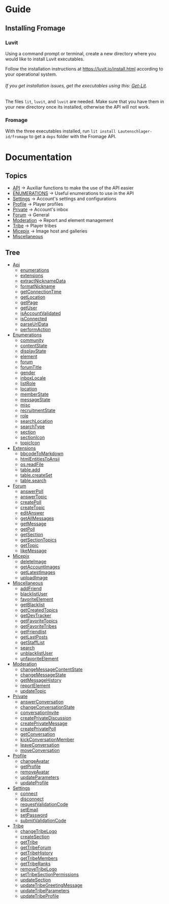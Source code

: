 # Guide

## Installing Fromage

### Luvit

Using a command prompt or terminal, create a new directory where you would like to install Luvit executables.

Follow the installation instructions at https://luvit.io/install.html according to your operational system.<br>
###### If you get installation issues, get the executables using this: [Get-Lit](https://github.com/SinisterRectus/get-lit).

The files `lit`, `luvit`, and `luvit` are needed. Make sure that you have them in your new directory once its installed, otherwise the API will not work.

### Fromage

With the three executables installed, run `lit install Lautenschlager-id/fromage` to get a `deps` folder with the Fromage API.

# Documentation

## Topics

- [API](API.md) → Auxiliar functions to make the use of the API easier
- [ENUMERATIONS](ENUMERATIONS.md) → Useful enumerations to use in the API
- [Settings](Settings.md) → Account's settings and configurations
- [Profile](Profile.md) → Player profiles
- [Private](Private.md) → Account's inbox
- [Forum](Forum.md) → General
- [Moderation](Moderation.md) → Report and element management
- [Tribe](Tribe.md) → Player tribes
- [Micepix](Micepix.md) → Image host and galleries
- [Miscellaneous](Miscellaneous.md)

## Tree

- [Api](Api.md)
	- [enumerations](Api.md#enumerations---)
	- [extensions](Api.md#extensions---)
	- [extractNicknameData](Api.md#extractnicknamedata--nickname-)
	- [formatNickname](Api.md#formatnickname--nickname-)
	- [getConnectionTime](Api.md#getconnectiontime---)
	- [getLocation](Api.md#getlocation--forum-community-section-)
	- [getPage](Api.md#getpage--url-)
	- [getUser](Api.md#getuser---)
	- [isAccountValidated](Api.md#isaccountvalidated---)
	- [isConnected](Api.md#isconnected---)
	- [parseUrlData](Api.md#parseurldata--href-)
	- [performAction](Api.md#performaction--uri-postdata-ajaxuri-file-)
- [Enumerations](Enumerations.md)
	- [community](Enumerations.md#community-int)
	- [contentState](Enumerations.md#contentstate-string)
	- [displayState](Enumerations.md#displaystate-int)
	- [element](Enumerations.md#element-int)
	- [forum](Enumerations.md#forum-int)
	- [forumTitle](Enumerations.md#forumtitle-string)
	- [gender](Enumerations.md#gender-int)
	- [inboxLocale](Enumerations.md#inboxlocale-int)
	- [listRole](Enumerations.md#listrole-int)
	- [location](Enumerations.md#location-table)
	- [memberState](Enumerations.md#memberstate-string)
	- [messageState](Enumerations.md#messagestate-int)
	- [misc](Enumerations.md#misc-int)
	- [recruitmentState](Enumerations.md#recruitmentstate-int)
	- [role](Enumerations.md#role-int)
	- [searchLocation](Enumerations.md#searchlocation-int)
	- [searchType](Enumerations.md#searchtype-int)
	- [section](Enumerations.md#section-string)
	- [sectionIcon](Enumerations.md#sectionicon-string)
	- [topicIcon](Enumerations.md#topicicon-string)
- [Extensions](Extensions.md)
	- [bbcodeToMarkdown](Extensions.md#bbcodetomarkdown--bbcode-)
	- [htmlEntitiesToAnsii](Extensions.md#htmlentitiestoansii--str-)
	- [os.readFile](Extensions.md#os.readfile--file-)
	- [table.add](Extensions.md#table.add--src-list-)
	- [table.createSet](Extensions.md#table.createset--tbl-index-)
	- [table.search](Extensions.md#table.search--tbl-value-index-)
- [Forum](Forum.md)
	- [answerPoll](Forum.md#answerpoll--option-location-pollid-)
	- [answerTopic](Forum.md#answertopic--message-location-)
	- [createPoll](Forum.md#createpoll--title-message-pollresponses-location-settings-)
	- [createTopic](Forum.md#createtopic--title-message-location-)
	- [editAnswer](Forum.md#editanswer--messageid-message-location-)
	- [getAllMessages](Forum.md#getallmessages--location-getallinfo-pagenumber-)
	- [getMessage](Forum.md#getmessage--postid-location-)
	- [getPoll](Forum.md#getpoll--location-)
	- [getSection](Forum.md#getsection--location-)
	- [getSectionTopics](Forum.md#getsectiontopics--location-getallinfo-pagenumber-)
	- [getTopic](Forum.md#gettopic--location-ignorefirstmessage-)
	- [likeMessage](Forum.md#likemessage--messageid-location-)
- [Micepix](Micepix.md)
	- [deleteImage](Micepix.md#deleteimage--imageid-)
	- [getAccountImages](Micepix.md#getaccountimages--pagenumber-)
	- [getLatestImages](Micepix.md#getlatestimages--quantity-)
	- [uploadImage](Micepix.md#uploadimage--image-ispublic-)
- [Miscellaneous](Miscellaneous.md)
	- [addFriend](Miscellaneous.md#addfriend--username-)
	- [blacklistUser](Miscellaneous.md#blacklistuser--username-)
	- [favoriteElement](Miscellaneous.md#favoriteelement--element-elementid-location-)
	- [getBlacklist](Miscellaneous.md#getblacklist---)
	- [getCreatedTopics](Miscellaneous.md#getcreatedtopics--username-)
	- [getDevTracker](Miscellaneous.md#getdevtracker---)
	- [getFavoriteTopics](Miscellaneous.md#getfavoritetopics---)
	- [getFavoriteTribes](Miscellaneous.md#getfavoritetribes---)
	- [getFriendlist](Miscellaneous.md#getfriendlist---)
	- [getLastPosts](Miscellaneous.md#getlastposts--pagenumber-username-extractnavbar-)
	- [getStaffList](Miscellaneous.md#getstafflist--role-)
	- [search](Miscellaneous.md#search--searchtype-search-pagenumber-data-)
	- [unblacklistUser](Miscellaneous.md#unblacklistuser--username-)
	- [unfavoriteElement](Miscellaneous.md#unfavoriteelement--favoriteid-location-)
- [Moderation](Moderation.md)
	- [changeMessageContentState](Moderation.md#changemessagecontentstate--messageid-contentstate-location-)
	- [changeMessageState](Moderation.md#changemessagestate--messageid-messagestate-location-reason-)
	- [getMessageHistory](Moderation.md#getmessagehistory--messageid-location-)
	- [reportElement](Moderation.md#reportelement--element-elementid-reason-location-)
	- [updateTopic](Moderation.md#updatetopic--location-data-)
- [Private](Private.md)
	- [answerConversation](Private.md#answerconversation--conversationid-answer-)
	- [changeConversationState](Private.md#changeconversationstate--displaystate-conversationid-)
	- [conversationInvite](Private.md#conversationinvite--conversationid-username-)
	- [createPrivateDiscussion](Private.md#createprivatediscussion--destinataries-subject-message-)
	- [createPrivateMessage](Private.md#createprivatemessage--destinatary-subject-message-)
	- [createPrivatePoll](Private.md#createprivatepoll--destinataries-subject-message-pollresponses-settings-)
	- [getConversation](Private.md#getconversation--location-ignorefirstmessage-)
	- [kickConversationMember](Private.md#kickconversationmember--conversationid-userid-)
	- [leaveConversation](Private.md#leaveconversation--conversationid-)
	- [moveConversation](Private.md#moveconversation--inboxlocale-conversationid-)
- [Profile](Profile.md)
	- [changeAvatar](Profile.md#changeavatar--image-)
	- [getProfile](Profile.md#getprofile--username-)
	- [removeAvatar](Profile.md#removeavatar---)
	- [updateParameters](Profile.md#updateparameters--parameters-)
	- [updateProfile](Profile.md#updateprofile--data-)
- [Settings](Settings.md)
	- [connect](Settings.md#connect--username-userpassword-)
	- [disconnect](Settings.md#disconnect---)
	- [requestValidationCode](Settings.md#requestvalidationcode---)
	- [setEmail](Settings.md#setemail--email-registration-)
	- [setPassword](Settings.md#setpassword--password-disconnect-)
	- [submitValidationCode](Settings.md#submitvalidationcode--code-)
- [Tribe](Tribe.md)
	- [changeTribeLogo](Tribe.md#changetribelogo--image-)
	- [createSection](Tribe.md#createsection--data-location-)
	- [getTribe](Tribe.md#gettribe--tribeid-)
	- [getTribeForum](Tribe.md#gettribeforum--location-)
	- [getTribeHistory](Tribe.md#gettribehistory--tribeid-pagenumber-)
	- [getTribeMembers](Tribe.md#gettribemembers--tribeid-pagenumber-)
	- [getTribeRanks](Tribe.md#gettriberanks--tribeid-location-)
	- [removeTribeLogo](Tribe.md#removetribelogo---)
	- [setTribeSectionPermissions](Tribe.md#settribesectionpermissions--permissions-location-)
	- [updateSection](Tribe.md#updatesection--data-location-)
	- [updateTribeGreetingMessage](Tribe.md#updatetribegreetingmessage--message-)
	- [updateTribeParameters](Tribe.md#updatetribeparameters--parameters-)
	- [updateTribeProfile](Tribe.md#updatetribeprofile--data-)